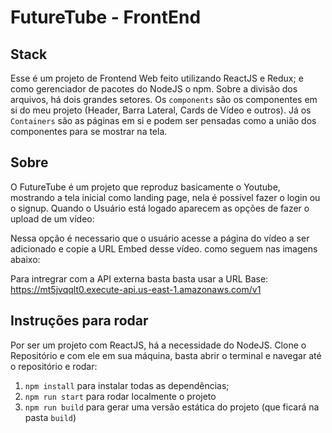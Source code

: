 # FutureTube - FrontEnd

## Stack
Esse é um projeto de Frontend Web feito utilizando ReactJS e Redux; e como gerenciador de pacotes do NodeJS o npm.
Sobre a divisão dos arquivos, há dois grandes setores. Os `components` são os componentes em si do meu projeto (Header, Barra Lateral, Cards de Vídeo e outros). Já os `Containers` são as páginas em si e podem ser pensadas como a união dos componentes para se mostrar na tela.

## Sobre
O FutureTube é um projeto que reproduz basicamente o Youtube, mostrando a tela inicial como landing page, nela é possivel fazer o login ou o signup.
Quando o Usuário está logado aparecem as opções de fazer o upload de um  vídeo: 

Nessa opção é necessario que o usuário acesse a página do vídeo a ser adicionado e copie a URL Embed desse vídeo. como seguem nas imagens abaixo: 



Para intregrar com a API externa basta basta usar a URL Base: https://mt5jvqqlt0.execute-api.us-east-1.amazonaws.com/v1

## Instruções para rodar
Por ser um projeto com ReactJS, há a necessidade do NodeJS. Clone o Repositório e com ele em sua máquina, basta abrir o terminal e navegar até o repositório e rodar:
1. `npm install` para instalar todas as dependências;
2. `npm run start` para rodar localmente o projeto
3. `npm run build` para gerar uma versão estática do projeto (que ficará na pasta `build`)
